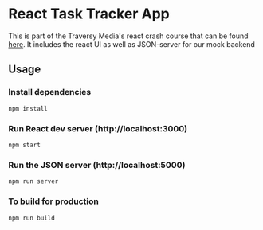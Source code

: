 # React Task Tracker App

This is part of the Traversy Media's react crash course that can be found [here](https://www.youtube.com/watch?v=w7ejDZ8SWv8). It includes the react UI as well as JSON-server for our mock backend

## Usage

### Install dependencies

```
npm install
```

### Run React dev server (http://localhost:3000)

```
npm start
```

### Run the JSON server (http://localhost:5000)

```
npm run server
```

### To build for production

```
npm run build
```